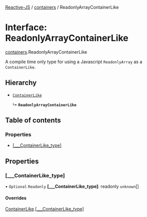 [Reactive-JS](../README.md) / [containers](../modules/containers.md) / ReadonlyArrayContainerLike

# Interface: ReadonlyArrayContainerLike

[containers](../modules/containers.md).ReadonlyArrayContainerLike

A compile time only type for using a Javascript `ReadonlyArray` as a `ContainerLike`.

## Hierarchy

- [`ContainerLike`](containers.ContainerLike.md)

  ↳ **`ReadonlyArrayContainerLike`**

## Table of contents

### Properties

- [[\_\_\_ContainerLike\_type]](containers.ReadonlyArrayContainerLike.md#[___containerlike_type])

## Properties

### [\_\_\_ContainerLike\_type]

• `Optional` `Readonly` **[\_\_\_ContainerLike\_type]**: readonly `unknown`[]

#### Overrides

[ContainerLike](containers.ContainerLike.md).[[___ContainerLike_type]](containers.ContainerLike.md#[___containerlike_type])
